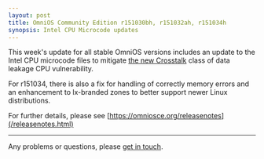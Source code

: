 ```yaml
---
layout: post
title: OmniOS Community Edition r151030bh, r151032ah, r151034h
synopsis: Intel CPU Microcode updates
---
```


This week's update for all stable OmniOS versions includes an update to the
Intel CPU microcode files to mitigate
[the new Crosstalk](https://www.vusec.net/projects/crosstalk/) class of
data leakage CPU vulnerability.

For r151034, there is also a fix for handling of correctly memory errors
and an enhancement to lx-branded zones to better support newer Linux
distributions.

For further details, please see
[https://omniosce.org/releasenotes](/releasenotes.html)

---

Any problems or questions, please [get in touch](/about/contact.html).

